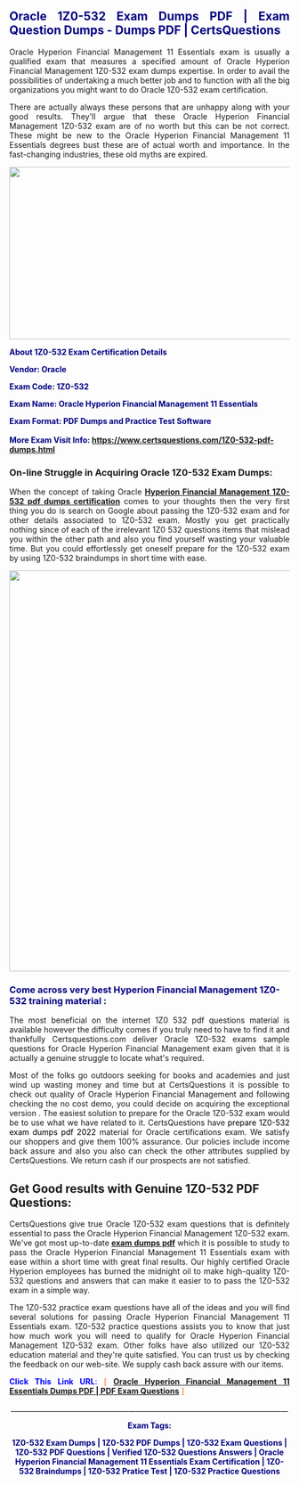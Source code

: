 <h2 style="text-align: justify;"><span style="color: #000080;">Oracle 1Z0-532 Exam Dumps PDF | Exam Question Dumps - Dumps PDF | CertsQuestions</span></h2>
<p style="text-align: justify;">Oracle Hyperion Financial Management 11 Essentials exam is usually a qualified exam that measures a specified amount of Oracle Hyperion Financial Management  1Z0-532 exam dumps expertise. In order to avail the possibilities of undertaking a much better job and to function with all the big organizations you might want to do Oracle 1Z0-532 exam certification.</p>
<p style="text-align: justify;">There are actually always these persons that are unhappy along with your good results. They'll argue that these Oracle Hyperion Financial Management  1Z0-532 exam are of no worth but this can be not correct. These might be new to the Oracle Hyperion Financial Management 11 Essentials degrees bust these are of actual worth and importance. In the fast-changing industries, these old myths are expired.</p>
<p><img style="display: block; margin-left: auto; margin-right: auto;" src="https://i.imgur.com/eaP4ae9.png" width="840" height="310" /></p>
<p><span style="color: #000080;"><strong>About 1Z0-532 Exam Certification Details</strong></span></p>
<p><span style="color: #000080;"><strong>Vendor: Oracle<br /></strong></span></p>
<p><span style="color: #000080;"><strong>Exam Code: 1Z0-532</strong></span></p>
<p><span style="color: #000080;"><strong>Exam Name: Oracle Hyperion Financial Management 11 Essentials</strong></span></p>
<p><span style="color: #000080;"><strong>Exam Format: PDF Dumps and Practice Test Software<br /><br />More Exam Visit Info: <span style="color: #ff6600;"><a href="https://www.certsquestions.com/1Z0-532-pdf-dumps.html">https://www.certsquestions.com/1Z0-532-pdf-dumps.html</a></span></strong></span></p>
<h3>On-line Struggle in Acquiring Oracle 1Z0-532 Exam Dumps:</h3>
<p style="text-align: justify;">When the concept of taking Oracle <a href="https://www.certsquestions.com/1Z0-532-pdf-dumps.html"><strong>Hyperion Financial Management  1Z0-532 pdf dumps certification</strong></a> comes to your thoughts then the very first thing you do is search on Google about passing the 1Z0-532 exam and for other details associated to 1Z0-532 exam. Mostly you get practically nothing since of each of the irrelevant 1Z0 532 questions items that mislead you within the other path and also you find yourself wasting your valuable time. But you could effortlessly get oneself prepare for the 1Z0-532 exam by using 1Z0-532 braindumps in short time with ease.</p>
<p><a href="https://www.certsquestions.com/1Z0-532-pdf-dumps.html"><img style="display: block; margin-left: auto; margin-right: auto;" src="https://i.imgur.com/pxhoKQ2.png" width="720" /></a></p>
<h3><span style="color: #000080;">Come across very best Hyperion Financial Management  1Z0-532 training material :</span></h3>
<p style="text-align: justify;">The most beneficial on the internet 1Z0 532 pdf questions material is available however the difficulty comes if you truly need to have to find it and thankfully Certsquestions.com deliver Oracle 1Z0-532 exams sample questions for Oracle Hyperion Financial Management  exam given that it is actually a genuine struggle to locate what's required.</p>
<p style="text-align: justify;">Most of the folks go outdoors seeking for books and academies and just wind up wasting money and time but at CertsQuestions it is possible to check out quality of Oracle Hyperion Financial Management  and following checking the no cost demo, you could decide on acquiring the exceptional version . The easiest solution to prepare for the Oracle 1Z0-532 exam would be to use what we have related to it. CertsQuestions have <span style="color: #000000;">prepare 1Z0-532 exam dumps pdf 2022</span> material for Oracle certifications exam. We satisfy our shoppers and give them 100% assurance. Our policies include income back assure and also you also can check the other attributes supplied by CertsQuestions. We return cash if our prospects are not satisfied.</p>
<h2>Get Good results with Genuine 1Z0-532 PDF Questions:</h2>
<p style="text-align: justify;">CertsQuestions give true Oracle 1Z0-532 exam questions that is definitely essential to pass the Oracle Hyperion Financial Management  1Z0-532 exam. We've got most up-to-date<strong>&nbsp;<a href="https://www.certsquestions.com/">exam dumps pdf</a></strong>&nbsp;which it is possible to study to pass the Oracle Hyperion Financial Management 11 Essentials exam with ease within a short time with great final results. Our highly certified Oracle Hyperion employees has burned the midnight oil to make high-quality 1Z0-532 questions and answers that can make it easier to to pass the 1Z0-532 exam in a simple way.</p>
<p style="text-align: justify;">The 1Z0-532 practice exam questions have all of the ideas and you will find several solutions for passing Oracle Hyperion Financial Management 11 Essentials exam. 1Z0-532 practice questions assists you to know that just how much work you will need to qualify for Oracle Hyperion Financial Management  1Z0-532 exam. Other folks have also utilized our 1Z0-532 education material and they're quite satisfied. You can trust us by checking the feedback on our web-site. We supply cash back assure with our items.</p>
<p style="text-align: justify;"><span style="color: #0000ff;"><strong>Click This Link URL</strong>:</span> <span style="color: #ff6600;">[ <strong><a href="https://www.certsquestions.com/oracle-hyperion-certification.html">Oracle Hyperion Financial Management 11 Essentials Dumps PDF | PDF Exam Questions</a></strong> ]</span></p>
<p style="text-align: center;">______________________________________________________________________________</p>
<p style="text-align: center;"><span style="color: #000080;"><strong>Exam Tags:</strong></span></p>
<p style="text-align: center;"><span style="color: #000080;"><strong>1Z0-532 Exam Dumps | 1Z0-532 PDF Dumps | 1Z0-532 Exam Questions | 1Z0-532 PDF Questions | Verified 1Z0-532 Questions Answers | Oracle Hyperion Financial Management 11 Essentials Exam Certification | 1Z0-532 Braindumps | 1Z0-532 Pratice Test | 1Z0-532 Practice Questions</strong></span></p>
